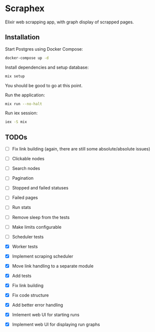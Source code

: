 # Scraphex

Elixir web scrapping app, with graph display of scrapped pages.

## Installation

Start Postgres using Docker Compose:

```bash
docker-compose up -d
```

Install dependencies and setup database:

```bash
mix setup
```

You should be good to go at this point.

Run the application:

```bash
mix run --no-halt
```

Run iex session:

```bash
iex -S mix
```

## TODOs

- [ ] Fix link building (again, there are still some absolute/absolute issues)
- [ ] Clickable nodes
- [ ] Search nodes
- [ ] Pagination
- [ ] Stopped and failed statuses
- [ ] Failed pages
- [ ] Run stats
- [ ] Remove sleep from the tests
- [ ] Make limits configurable

- [ ] Scheduler tests

- [x] Worker tests
- [x] Implement scraping scheduler
- [x] Move link handling to a separate module
- [x] Add tests
- [x] Fix link building
- [x] Fix code structure
- [x] Add better error handling
- [x] Imlement web UI for starting runs
- [x] Implement web UI for displaying run graphs
